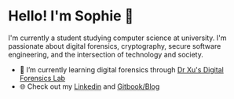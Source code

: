 # Hello! I'm Sophie 👋

I'm currently a student studying computer science at university. I'm passionate about digital forensics, cryptography, secure software engineering, and the intersection of technology and society.

- 🌱 I’m currently learning digital forensics through [Dr Xu's Digital Forensics Lab](https://github.com/frankwxu/digital-forensics-lab)
- 🌐 Check out my [Linkedin](https://www.linkedin.com/in/sophiecchen/) and [Gitbook/Blog](https://sophiecchen.gitbook.io/cookie-bytes/)
